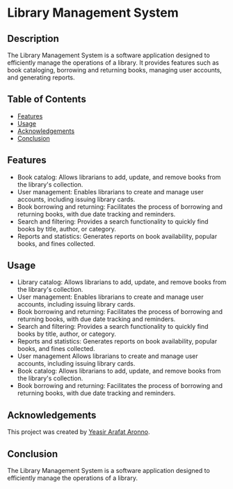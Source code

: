 # Library Management System

## Description

The Library Management System is a software application designed to efficiently manage the operations of a library. It
provides features such as book cataloging, borrowing and returning books, managing user accounts, and generating
reports.

## Table of Contents

- [Features](#features)
- [Usage](#usage)
- [Acknowledgements](#acknowledgements)
- [Conclusion](#conclusion)

## Features

- Book catalog: Allows librarians to add, update, and remove books from the library's collection.
- User management: Enables librarians to create and manage user accounts, including issuing library cards.
- Book borrowing and returning: Facilitates the process of borrowing and returning books, with due date tracking and reminders.
- Search and filtering: Provides a search functionality to quickly find books by title, author, or category.
- Reports and statistics: Generates reports on book availability, popular books, and fines collected.

## Usage

- Library catalog: Allows librarians to add, update, and remove books from the library's collection.
- User management: Enables librarians to create and manage user accounts, including issuing library cards.
- Book borrowing and returning: Facilitates the process of borrowing and returning books, with due date tracking and
  reminders.
- Search and filtering: Provides a search functionality to quickly find books by title, author, or category.
- Reports and statistics: Generates reports on book availability, popular books, and fines collected.
- User management Allows librarians to create and manage user accounts, including issuing library cards.
- Book catalog: Allows librarians to add, update, and remove books from the library's collection.
- Book borrowing and returning: Facilitates the process of borrowing and returning books, with due date tracking and
  reminders.

## Acknowledgements

This project was created by [Yeasir Arafat Aronno](https://github.com/AronnoDIU).

## Conclusion

The Library Management System is a software application designed to efficiently manage the operations of a library.

